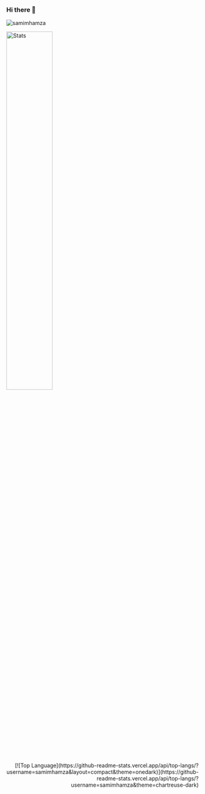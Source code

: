 ### Hi there 👋

<!--
**samimhamza/samimhamza** is a ✨ _special_ ✨ repository because its `README.md` (this file) appears on your GitHub profile.

Here are some ideas to get you started:

- 🔭 I’m currently working on ...
- 🌱 I’m currently learning ...
- 👯 I’m looking to collaborate on ...
- 🤔 I’m looking for help with ...
- 💬 Ask me about ...
- 📫 How to reach me: ...
- 😄 Pronouns: ...
- ⚡ Fun fact: ...
-->
<p align="left"> <img src="https://komarev.com/ghpvc/?username=samimhamza&label=Profile%20views&color=0e75b6&style=flat" alt="samimhamza" /> </p>

 <a href="https://github-readme-stats.vercel.app">
        <img width="49%" alt="Stats" src="https://github-readme-stats.vercel.app/api?&count_private=true&include_all_commits=true&username=samimhamza&theme=onedark&custom_title=GitHub+Stats&hide_border=true"/>
    </a>
    <div align="right">
[![Top Language](https://github-readme-stats.vercel.app/api/top-langs/?username=samimhamza&layout=compact&theme=onedark)](https://github-readme-stats.vercel.app/api/top-langs/?username=samimhamza&theme=chartreuse-dark)
</div>
